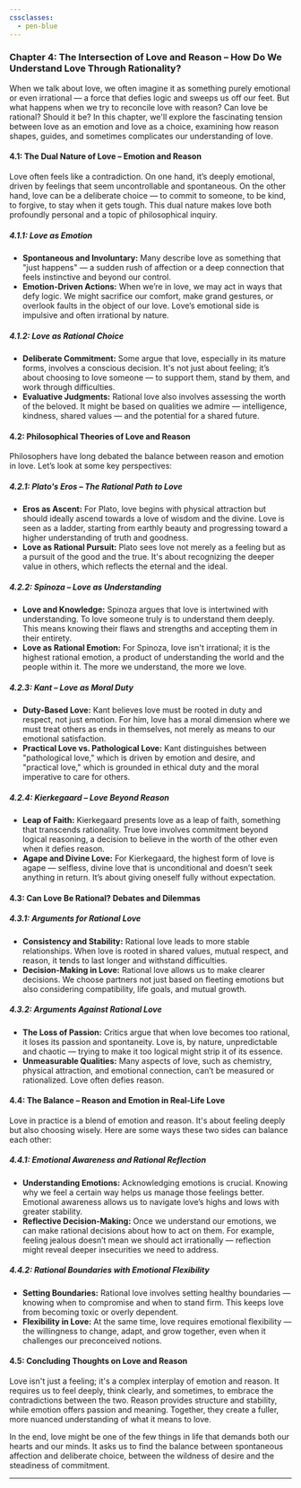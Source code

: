 ```yaml
---
cssclasses:
  - pen-blue
---
```


### **Chapter 4: The Intersection of Love and Reason – How Do We Understand Love Through Rationality?**

When we talk about love, we often imagine it as something purely emotional or even irrational — a force that defies logic and sweeps us off our feet. But what happens when we try to reconcile love with reason? Can love be rational? Should it be? In this chapter, we'll explore the fascinating tension between love as an emotion and love as a choice, examining how reason shapes, guides, and sometimes complicates our understanding of love.

#### **4.1: The Dual Nature of Love – Emotion and Reason**

Love often feels like a contradiction. On one hand, it’s deeply emotional, driven by feelings that seem uncontrollable and spontaneous. On the other hand, love can be a deliberate choice — to commit to someone, to be kind, to forgive, to stay when it gets tough. This dual nature makes love both profoundly personal and a topic of philosophical inquiry.

##### **4.1.1: Love as Emotion**
- **Spontaneous and Involuntary:** Many describe love as something that "just happens" — a sudden rush of affection or a deep connection that feels instinctive and beyond our control.
- **Emotion-Driven Actions:** When we’re in love, we may act in ways that defy logic. We might sacrifice our comfort, make grand gestures, or overlook faults in the object of our love. Love’s emotional side is impulsive and often irrational by nature.

##### **4.1.2: Love as Rational Choice**
- **Deliberate Commitment:** Some argue that love, especially in its mature forms, involves a conscious decision. It's not just about feeling; it’s about choosing to love someone — to support them, stand by them, and work through difficulties.
- **Evaluative Judgments:** Rational love also involves assessing the worth of the beloved. It might be based on qualities we admire — intelligence, kindness, shared values — and the potential for a shared future.

#### **4.2: Philosophical Theories of Love and Reason**

Philosophers have long debated the balance between reason and emotion in love. Let’s look at some key perspectives:

##### **4.2.1: Plato's Eros – The Rational Path to Love**
- **Eros as Ascent:** For Plato, love begins with physical attraction but should ideally ascend towards a love of wisdom and the divine. Love is seen as a ladder, starting from earthly beauty and progressing toward a higher understanding of truth and goodness.
- **Love as Rational Pursuit:** Plato sees love not merely as a feeling but as a pursuit of the good and the true. It's about recognizing the deeper value in others, which reflects the eternal and the ideal.

##### **4.2.2: Spinoza – Love as Understanding**
- **Love and Knowledge:** Spinoza argues that love is intertwined with understanding. To love someone truly is to understand them deeply. This means knowing their flaws and strengths and accepting them in their entirety.
- **Love as Rational Emotion:** For Spinoza, love isn't irrational; it is the highest rational emotion, a product of understanding the world and the people within it. The more we understand, the more we love.

##### **4.2.3: Kant – Love as Moral Duty**
- **Duty-Based Love:** Kant believes love must be rooted in duty and respect, not just emotion. For him, love has a moral dimension where we must treat others as ends in themselves, not merely as means to our emotional satisfaction.
- **Practical Love vs. Pathological Love:** Kant distinguishes between "pathological love," which is driven by emotion and desire, and "practical love," which is grounded in ethical duty and the moral imperative to care for others.

##### **4.2.4: Kierkegaard – Love Beyond Reason**
- **Leap of Faith:** Kierkegaard presents love as a leap of faith, something that transcends rationality. True love involves commitment beyond logical reasoning, a decision to believe in the worth of the other even when it defies reason.
- **Agape and Divine Love:** For Kierkegaard, the highest form of love is agape — selfless, divine love that is unconditional and doesn’t seek anything in return. It’s about giving oneself fully without expectation.

#### **4.3: Can Love Be Rational? Debates and Dilemmas**

##### **4.3.1: Arguments for Rational Love**
- **Consistency and Stability:** Rational love leads to more stable relationships. When love is rooted in shared values, mutual respect, and reason, it tends to last longer and withstand difficulties.
- **Decision-Making in Love:** Rational love allows us to make clearer decisions. We choose partners not just based on fleeting emotions but also considering compatibility, life goals, and mutual growth.

##### **4.3.2: Arguments Against Rational Love**
- **The Loss of Passion:** Critics argue that when love becomes too rational, it loses its passion and spontaneity. Love is, by nature, unpredictable and chaotic — trying to make it too logical might strip it of its essence.
- **Unmeasurable Qualities:** Many aspects of love, such as chemistry, physical attraction, and emotional connection, can’t be measured or rationalized. Love often defies reason.

#### **4.4: The Balance – Reason and Emotion in Real-Life Love**

Love in practice is a blend of emotion and reason. It's about feeling deeply but also choosing wisely. Here are some ways these two sides can balance each other:

##### **4.4.1: Emotional Awareness and Rational Reflection**
- **Understanding Emotions:** Acknowledging emotions is crucial. Knowing why we feel a certain way helps us manage those feelings better. Emotional awareness allows us to navigate love’s highs and lows with greater stability.
- **Reflective Decision-Making:** Once we understand our emotions, we can make rational decisions about how to act on them. For example, feeling jealous doesn’t mean we should act irrationally — reflection might reveal deeper insecurities we need to address.

##### **4.4.2: Rational Boundaries with Emotional Flexibility**
- **Setting Boundaries:** Rational love involves setting healthy boundaries — knowing when to compromise and when to stand firm. This keeps love from becoming toxic or overly dependent.
- **Flexibility in Love:** At the same time, love requires emotional flexibility — the willingness to change, adapt, and grow together, even when it challenges our preconceived notions.

#### **4.5: Concluding Thoughts on Love and Reason**

Love isn't just a feeling; it's a complex interplay of emotion and reason. It requires us to feel deeply, think clearly, and sometimes, to embrace the contradictions between the two. Reason provides structure and stability, while emotion offers passion and meaning. Together, they create a fuller, more nuanced understanding of what it means to love.

In the end, love might be one of the few things in life that demands both our hearts and our minds. It asks us to find the balance between spontaneous affection and deliberate choice, between the wildness of desire and the steadiness of commitment.

---
